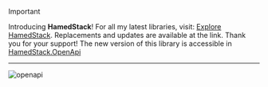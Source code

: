 > [!IMPORTANT] 
> Introducing **HamedStack**! For all my latest libraries, visit: [Explore HamedStack](https://github.com/HamedStack). Replacements and updates are available at the link. Thank you for your support! The new version of this library is accessible in [HamedStack.OpenApi](https://github.com/HamedStack/HamedStack.OpenApi)
---


![openapi](https://user-images.githubusercontent.com/8418700/159176441-c8beefb3-d9d5-42bf-afc2-34170eb9ce0e.png)
